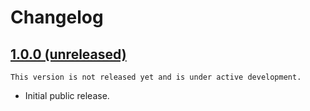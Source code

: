 # Changelog

## [1.0.0 (unreleased)](https://github.com/kdeldycke/click-extra/compare/88b81e...main)

```{important}
This version is not released yet and is under active development.
```

- Initial public release.
